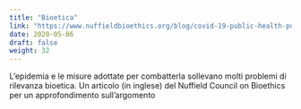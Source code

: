 ```yaml
---
title: "Bioetica"
link: "https://www.nuffieldbioethics.org/blog/covid-19-public-health-public-trust-and-public-support"
date: 2020-05-06
draft: false
weight: 32
---
```


L’epidemia e le misure adottate per combatterla sollevano molti problemi di rilevanza bioetica. Un articolo (in inglese) del Nuffield Council on Bioethics per un approfondimento sull’argomento